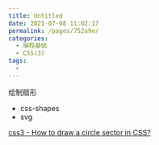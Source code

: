 ```yaml
---
title: Untitled
date: 2021-07-08 11:02:17
permalink: /pages/752a9e/
categories:
  - 编程基础
  - CSS(3)
tags:
  - 
---
```


绘制扇形

- css-shapes
- svg

[css3 - How to draw a circle sector in CSS? ](https://stackoverflow.com/questions/21205652/how-to-draw-a-circle-sector-in-css)
